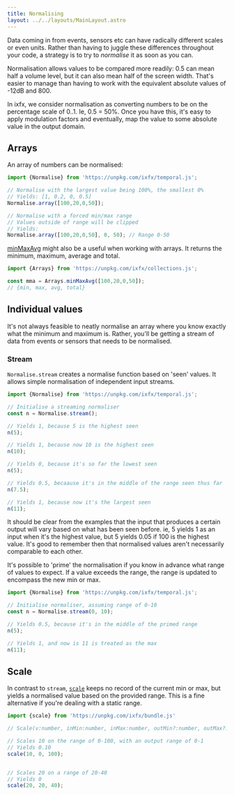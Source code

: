 ```yaml
---
title: Normalising
layout: ../../layouts/MainLayout.astro
---
```


Data coming in from events, sensors etc can have radically different scales or even units. Rather than having to juggle these differences throughout your code, a strategy is to try to _normalise_ it as soon as you can.

Normalisation allows values to be compared more readily: 0.5 can mean half a volume level, but it can also mean half of the screen width. That's easier to manage than having to work with the equivalent absolute values of -12dB and 800.

In ixfx, we consider normalisation as converting numbers to be on the percentage scale of 0..1. Ie, 0.5 = 50%. Once you have this, it's easy to apply modulation factors and eventually, map the value to some absolute value in the output domain.

## Arrays

An array of numbers can be normalised:

```js
import {Normalise} from 'https://unpkg.com/ixfx/temporal.js';

// Normalise with the largest value being 100%, the smallest 0%
// Yields: [1, 0.2, 0, 0.5]
Normalise.array([100,20,0,50]);

// Normalise with a forced min/max range
// Values outside of range will be clipped
// Yields:
Normalise.array([100,20,0,50], 0, 50); // Range 0-50
```

[minMaxAvg](https://clinth.github.io/ixfx/modules/Collections.Arrays.html#minMaxAvg) might also be a useful when working with arrays. It returns the minimum, maximum, average and total.

```js
import {Arrays} from 'https://unpkg.com/ixfx/collections.js';

const mma = Arrays.minMaxAvg([100,20,0,50]);
// {min, max, avg, total}
```

## Individual values

It's not always feasible to neatly normalise an array where you know exactly what the minimum and maximum is. Rather, you'll be getting a stream of data from events or sensors that needs to be normalised.

### Stream

`Normalise.stream` creates a normalise function based on 'seen' values. It allows simple normalisation of independent input streams. 

```js
import {Normalise} from 'https://unpkg.com/ixfx/temporal.js';

// Initialise a streaming normaliser
const n = Normalise.stream();

// Yields 1, because 5 is the highest seen
n(5);

// Yields 1, because now 10 is the highest seen
n(10);

// Yields 0, because it's so far the lowest seen
n(5);

// Yields 0.5, becaause it's in the middle of the range seen thus far
n(7.5);

// Yields 1, because now it's the largest seen
n(11);
```

It should be clear from the examples that the input that produces a certain output will vary based on what has been seen before. ie, 5 yields 1 as an input when it's the highest value, but 5 yields 0.05 if 100 is the highest value. It's good to remember then that normalised values aren't necessarily comparable to each other.

It's possible to 'prime' the normalisation if you know in advance what range of values to expect. If a value exceeds the range, the range is updated to encompass the new min or max.

```js
import {Normalise} from 'https://unpkg.com/ixfx/temporal.js';

// Initialise normaliser, assuming range of 0-10 
const n = Normalise.stream(0, 10);

// Yields 0.5, because it's in the middle of the primed range
n(5);

// Yields 1, and now is 11 is treated as the max
n(11);
```

## Scale

In contrast to `stream`, [`scale`](https://clinth.github.io/ixfx/modules.html#scale) keeps no record of the current min or max, but yields a normalised value based on the provided range. This is a fine alternative if you're dealing with a static range.

```js
import {scale} from 'https://unpkg.com/ixfx/bundle.js'

// Scale(v:number, inMin:number, inMax:number, outMin?:number, outMax?:number):number

// Scales 10 on the range of 0-100, with an output range of 0-1
// Yields 0.10
scale(10, 0, 100);


// Scales 20 on a range of 20-40
// Yields 0
scale(20, 20, 40);
```